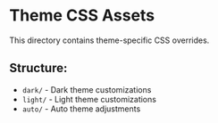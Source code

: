 # Theme CSS Assets

This directory contains theme-specific CSS overrides.

## Structure:
- `dark/` - Dark theme customizations
- `light/` - Light theme customizations
- `auto/` - Auto theme adjustments
